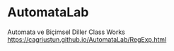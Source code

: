 # AutomataLab
Automata ve Biçimsel Diller
Class Works
https://cagriustun.github.io/AutomataLab/RegExp.html
